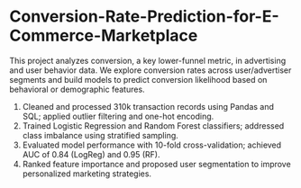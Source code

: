 # Conversion-Rate-Prediction-for-E-Commerce-Marketplace
This project analyzes conversion, a key lower-funnel metric, in advertising and user behavior data. We explore conversion rates across user/advertiser segments and build models to predict conversion likelihood based on behavioral or demographic features.

1. Cleaned and processed 310k transaction records using Pandas and SQL; applied outlier filtering and one-hot encoding.
2. Trained Logistic Regression and Random Forest classifiers; addressed class imbalance using stratified sampling.
3. Evaluated model performance with 10-fold cross-validation; achieved AUC of 0.84 (LogReg) and 0.95 (RF).
4. Ranked feature importance and proposed user segmentation to improve personalized marketing strategies.
